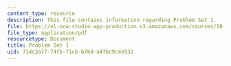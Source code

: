 ```yaml
---
content_type: resource
description: This file contains information regarding Problem Set 1.
file: https://ol-ocw-studio-app-production.s3.amazonaws.com/courses/18-904-seminar-in-topology-spring-2011/714c3a7774fbf1cbb7bda4fbc9c4e932_MIT18_904S11_pset1.pdf
file_type: application/pdf
resourcetype: Document
title: Problem Set 1
uid: 714c3a77-74fb-f1cb-b7bd-a4fbc9c4e932
---
```

